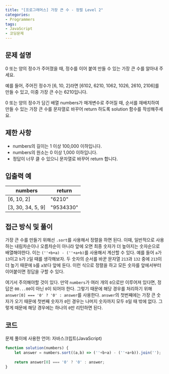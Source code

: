 ```yaml
---
title: "[프로그래머스] 가장 큰 수 - 정렬 Level 2"
categories:
- Programmers
tags:
- JavaScript
- 코딩문제
---
```


## 문제 설명

0 또는 양의 정수가 주어졌을 때, 정수를 이어 붙여 만들 수 있는 가장 큰 수를 알아내 주세요.

예를 들어, 주어진 정수가 [6, 10, 2]라면 [6102, 6210, 1062, 1026, 2610, 2106]를 만들 수 있고, 이중 가장 큰 수는 6210입니다.

0 또는 양의 정수가 담긴 배열 numbers가 매개변수로 주어질 때, 순서를 재배치하여 만들 수 있는 가장 큰 수를 문자열로 바꾸어 return 하도록 solution 함수를 작성해주세요.

## 제한 사항

* numbers의 길이는 1 이상 100,000 이하입니다.
* numbers의 원소는 0 이상 1,000 이하입니다.
* 정답이 너무 클 수 있으니 문자열로 바꾸어 return 합니다.

## 입출력 예

| numbers           	| return    	|
|-------------------	|-----------	|
| [6, 10, 2]        	| "6210"    	|
| [3, 30, 34, 5, 9] 	| "9534330" 	|

## 접근 방식 및 풀이

가장 큰 수를 만들기 위해선 `.sort`를 사용해서 정렬을 하면 된다. 이때, 일반적으로 사용하는 내림차순이나 오름차순이 아니라 앞에 오면 최종 숫자가 더 높아지는 숫자순으로 배열해야한다. 이는 `(''+b+a) - (''+a+b)`를 사용해서 계산할 수 있다. 예를 들어 `a`가 `13`이고 `b`가 `2`일 때를 생각해보자. 두 숫자의 순서를 바꾼 문자열 `213`과 `132` 중에 `213`이 더 높기 때문에 `b`를 `a`보다 앞에 둔다. 이런 식으로 정렬을 하고 모든 숫자를 앞에서부터 이어붙이면 정답을 구할 수 있다.

여기서 주의해야할 것이 있다. 만약 `numbers`가 여러 개의 `0`으로만 이루어져 있다면, 정답은 `00...00`이 아닌 `0`이 되어야 한다. 그렇기 때문에 해당 경우를 처리하기 위해 `answer[0] === '0' ? '0' : answer`를 사용한다. `answer`의 첫번째에는 가장 큰 숫자가 오기 때문에 첫번째 숫자가 `0`인 경우는 나머지 숫자까지 모두 `0`일 때 밖에 없다. 그렇게 때문에 해당 경우에는 하나의 `0`만 리턴하면 된다.

## 코드

문제 풀이에 사용한 언어: 자바스크립트(JavaScript)

``` javascript
function solution(numbers) {
    let answer = numbers.sort((a,b) => (''+b+a) - (''+a+b)).join('');
    
    return answer[0] === '0' ? '0' : answer;
}
```
